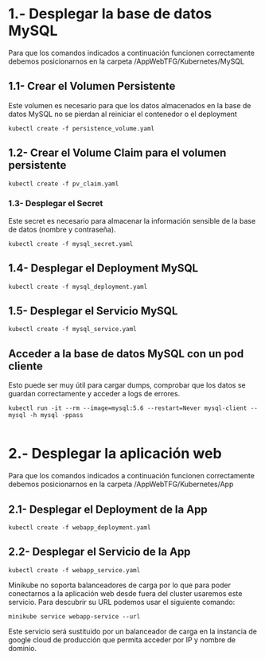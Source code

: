 # 1.- Desplegar la base de datos MySQL

Para que los comandos indicados a continuación funcionen correctamente debemos posicionarnos en la carpeta /AppWebTFG/Kubernetes/MySQL

## 1.1- Crear el Volumen Persistente

Este volumen es necesario para que los datos almacenados en la base de datos MySQL no se pierdan al reiniciar el contenedor o el deployment

```
kubectl create -f persistence_volume.yaml
```

## 1.2- Crear el Volume Claim para el volumen persistente

```
kubectl create -f pv_claim.yaml
```
### 1.3- Desplegar el Secret 
Este secret es necesario para almacenar la información sensible de la base de datos (nombre y contraseña).

```
kubectl create -f mysql_secret.yaml
```

## 1.4- Desplegar el Deployment MySQL

```
kubectl create -f mysql_deployment.yaml
```

## 1.5- Desplegar el Servicio MySQL

```
kubectl create -f mysql_service.yaml
```

## Acceder a la base de datos MySQL con un pod cliente

Esto puede ser muy útil para cargar dumps, comprobar que los datos se guardan correctamente y acceder a logs de errores.

```
kubectl run -it --rm --image=mysql:5.6 --restart=Never mysql-client -- mysql -h mysql -ppass
	
```

# 2.- Desplegar la aplicación web

Para que los comandos indicados a continuación funcionen correctamente debemos posicionarnos en la carpeta /AppWebTFG/Kubernetes/App

## 2.1- Desplegar el Deployment de la App

```
kubectl create -f webapp_deployment.yaml
```

## 2.2- Desplegar el Servicio de la App

```
kubectl create -f webapp_service.yaml
```

Minikube no soporta balanceadores de carga por lo que para poder conectarnos a la aplicación web desde fuera del cluster usaremos este servicio. Para descubrir
su URL podemos usar el siguiente comando:

```
minikube service webapp-service --url
```

Este servicio será sustituido por un balanceador de carga en la instancia de google cloud de producción que permita acceder por IP y nombre de dominio.

